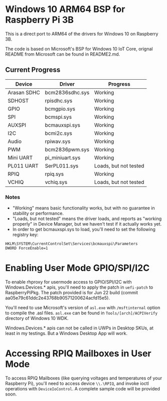 Windows 10 ARM64 BSP for Raspberry Pi 3B
===

This is a direct port to ARM64 of the drivers for Windows 10 on Raspberry 3B.

The code is based on Microsoft's BSP for Windows 10 IoT Core, orignal README from Microsoft can be found in README2.md.

## Current Progress
Device|Driver|Progress
------|------|--------
Arasan SDHC|bcm2836sdhc.sys|Working
SDHOST|rpisdhc.sys|Working
GPIO|bcmgpio.sys|Working
SPI|bcmspi.sys|Working
AUXSPI|bcmauxspi.sys|Working
I2C|bcmi2c.sys|Working
Audio|rpiwav.sys|Working
PWM|bcm2836pwm.sys|Working
Mini UART|pi_miniuart.sys|Working
PL011 UART|SerPL011.sys|Loads, but not tested
RPIQ|rpiq.sys|Working
VCHIQ|vchiq.sys|Loads, but not tested

### Notes
- "Working" means basic functionality works, but with no guarantee in stability or performance.
- "Loads, but not tested" means the driver loads, and reports as "working properly" in Device Manager, but we haven't test if it actually works yet.
- In order to get bcmauxspi.sys to load, you'll need to set the following registry key:
```
HKLM\SYSTEM\CurrentControlSet\Services\bcmauxspi\Parameters
DWORD ForceEnable=1
```
# Enabling User Mode GPIO/SPI/I2C
To enable rhproxy for usermode access to GPIO/SPI/I2C with Windows.Devices.* apis, you'll need to apply the patch in `uefi-patch` to RaspberryPiPkg. The patch provided is for Jun 22 build (commit aa05e79c61ddc2e43768b90571200624acfd15e5).

You'll need to use Microsoft's version of `asl.exe` with `/msftinternal` option to compile the .asl files. `asl.exe` can be found in `Tools/[arch]/ACPIVerify` directory of Windows 10 WDK.

Windows.Devices.* apis can not be called in UWPs in Desktop SKUs, at least in my testings. But a Windows Desktop App will work.

# Accessing RPIQ Mailboxes in User Mode
To access RPIQ Mailboxes (like querying voltages and temperatures of your Raspberry Pi), you'll need to access device `\\.\RPIQ`, and invoke ioctl operations with `DeviceIoControl`. A complete sample code will be provided soon.
